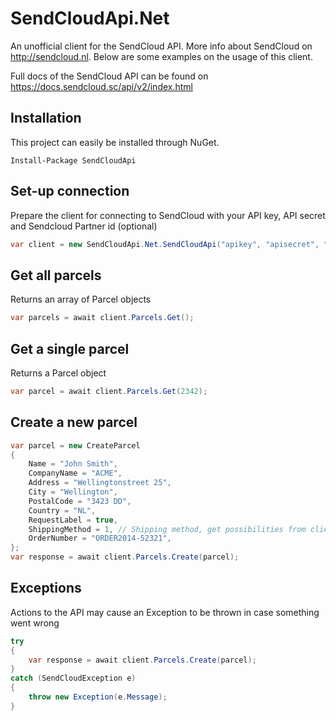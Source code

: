 # SendCloudApi.Net

An unofficial client for the SendCloud API. More info about SendCloud on http://sendcloud.nl. Below are some examples on the usage of this client.

Full docs of the SendCloud API can be found on https://docs.sendcloud.sc/api/v2/index.html

## Installation
This project can easily be installed through NuGet.
```
Install-Package SendCloudApi
```

## Set-up connection
Prepare the client for connecting to SendCloud with your API key, API secret and Sendcloud Partner id (optional)
```C#
var client = new SendCloudApi.Net.SendCloudApi("apikey", "apisecret", "partnerid")
```

## Get all parcels
Returns an array of Parcel objects
```C#
var parcels = await client.Parcels.Get();
```

## Get a single parcel
Returns a Parcel object
```C#
var parcel = await client.Parcels.Get(2342);
```

## Create a new parcel
```C#
var parcel = new CreateParcel
{
	Name = "John Smith",
	CompanyName = "ACME",
	Address = "Wellingtonstreet 25",
	City = "Wellington",
	PostalCode = "3423 DD",
	Country = "NL",
	RequestLabel = true,
	ShippingMethod = 1, // Shipping method, get possibilities from client.ShippingMethods.Get()
	OrderNumber = "ORDER2014-52321",
};
var response = await client.Parcels.Create(parcel);
```

## Exceptions
Actions to the API may cause an Exception to be thrown in case something went wrong
```C#
try
{
	var response = await client.Parcels.Create(parcel);
}
catch (SendCloudException e)
{
	throw new Exception(e.Message);
}
```

